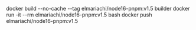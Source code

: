 docker build --no-cache --tag elmariachi/node16-pnpm:v1.5 builder
docker run -it --rm elmariachi/node16-pnpm:v1.5 bash
docker push elmariachi/node16-pnpm:v1.5
